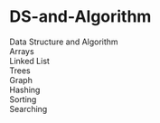 # DS-and-Algorithm
Data Structure and Algorithm  
Arrays  
Linked List  
Trees  
Graph  
Hashing   
Sorting  
Searching  
